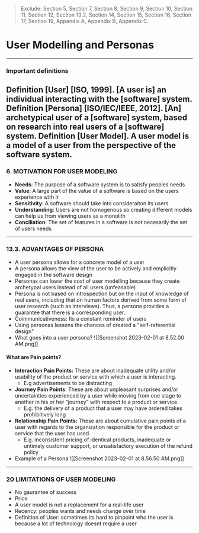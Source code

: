 > Exclude: Section 5, Section 7, Section 8, Section 9, Section 10, Section 11, Section 12, Section 13.2, Section 14, Section 15, Section 16, Section 17, Section 19, Appendix A, Appendix B, Appendix C.

# User Modelling and Personas
---
### Important definitions 
Definition [User] [ISO, 1999]. [A user is] an individual interacting with the [software] system.
Definition [Persona] [ISO/IEC/IEEE, 2012]. [An] archetypical user of a [software] system, based on research into real users of a [software] system.
Definition [User Model]. A user model is a model of a user from the perspective of the software system.
---
### 6. MOTIVATION FOR USER MODELING
- **Needs**: The purpose of a software system is to satisfy peoples needs 
- **Value**: A large part of the value of a software is based on the users experience with it 
- **Sensitivity**: A software should take into consideraiton its users
- **Understanding**: Users are not homogenous so creating different models can help us from viewing users as a monolith
- **Conciliation**: The set of features in a software is not necesarily the set of users needs 

---
### 13.3. ADVANTAGES OF PERSONA
- A user persona allows for a concrete model of a user
- A persona allows the view of the user to be actively and emplicitly engaged in the software design 
- Personas can lower the cost of user modelling because they create archetypal users instead of all users (unfeasable)
- Persona is not based on introspection but on the input of knowledge of real users, including that on human factors derived from some form of user research (such as interviews). Thus, a persona provides a guarantee that there is a corresponding user.
- Coimmunicativeness: Its a constant reminder of users
- Using personas lessens the chances of created a "self-referential design"
- What goes into a user persona?
![[Screenshot 2023-02-01 at 8.52.00 AM.png]]

#### What are Pain points? 
- **Interaction Pain Points:** These are about inadequate utility and/or usability of the product or service with which a user is interacting.
	- E.g advertisements to be distracting
- **Journey Pain Points**: These are about unpleasant surprises and/or uncertainties experienced by a user while moving from one stage to another in his or her “journey” with respect to a product or service.
	- E.g. the delivery of a product that a user may have ordered takes prohibitively long
- **Relationship Pain Points:** These are about cumulative pain points of a user with regards to the organization responsible for the product or service that the user has used.
	- E.g. inconsistent pricing of identical products, inadequate or untimely customer support, or unsatisfactory execution of the refund policy.
- Example of a Persona
![[Screenshot 2023-02-01 at 8.56.50 AM.png]]

---
### 20 LIMITATIONS OF USER MODELING
- No gaurantee of success
- Price
- A user model is not a replacement for a real-life user
- Recency: peoples wants and needs change over time
- Definition of User: sometimes its hard to pinpoint who the user is because a lot of technology doesnt require a user 

